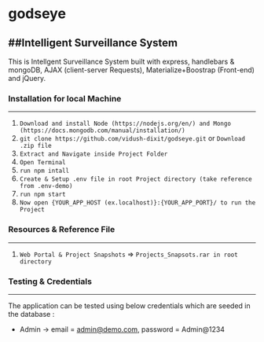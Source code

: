 # godseye
##Intelligent Surveillance System
-------------------------------

This is Intellgent Surveillance System built with express, handlebars & mongoDB, AJAX (client-server Requests), Materialize+Boostrap (Front-end) and jQuery.

### Installation for local Machine
----------------------------------
01. `Download and install Node (https://nodejs.org/en/) and Mongo (https://docs.mongodb.com/manual/installation/)`
02. `git clone https://github.com/vidush-dixit/godseye.git` or `Download .zip file`
03. `Extract and Navigate inside Project Folder`
04. `Open Terminal`
05. `run npm intall`
06. `Create & Setup .env file in root Project directory (take reference from .env-demo)`
07. `run npm start`
08. `Now open {YOUR_APP_HOST (ex.localhost)}:{YOUR_APP_PORT}/ to run the Project`

### Resources & Reference File
------------------------------
01. `Web Portal & Project Snapshots` => `Projects_Snapsots.rar in root directory`

### Testing & Credentials
-------------------------
The application can be tested using below credentials which are seeded in the database :

-   Admin -> email = admin@demo.com, password = Admin@1234
